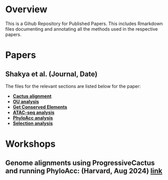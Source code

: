 # Overview 
This is a Gihub Repository for Published Papers. This includes Rmarkdown files documenting and annotating all the methods used in the respective papers.

# Papers
## Shakya et al. (Journal, Date)
The files for the relevant sections are listed below for the paper: 

* [**Cactus alignment**](https://subirshakya.github.io/projects_rmarkdown/cactus.html)
* [**OU analysis**](https://subirshakya.github.io/projects_rmarkdown/bayou.html)
* [**Get Conserved Elements**](https://subirshakya.github.io/projects_rmarkdown/get_conserved_elements.html)
* [**ATAC-seq analysis**](https://subirshakya.github.io/projects_rmarkdown/ATAC.html)
* [**PhyloAcc analysis**](https://subirshakya.github.io/projects_rmarkdown/phyloacc_filt.html)
* [**Selection analysis**](https://subirshakya.github.io/projects_rmarkdown/selection.html)

# Workshops
## Genome alignments using ProgressiveCactus and running PhyloAcc: (Harvard, Aug 2024) [**link**](https://subirshakya.github.io/projects_rmarkdown/genome_workshop.html)
